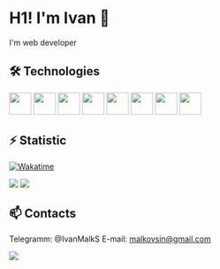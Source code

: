 # H1! I'm Ivan 👋

I'm web developer

## 🛠️ Technologies
<img src="https://cdn.jsdelivr.net/gh/devicons/devicon@latest/icons/html5/html5-original.svg" width="40px" height="40px"/>&nbsp;<img src="https://cdn.jsdelivr.net/gh/devicons/devicon@latest/icons/sass/sass-original.svg" width="40px" height="40px"/>&nbsp;<img src="https://cdn.jsdelivr.net/gh/devicons/devicon@latest/icons/javascript/javascript-original.svg" width="40px" height="40px"/>&nbsp;<img src="https://cdn.jsdelivr.net/gh/devicons/devicon@latest/icons/nodejs/nodejs-original-wordmark.svg" width="40px" height="40px"/>&nbsp;<img src="https://cdn.jsdelivr.net/gh/devicons/devicon@latest/icons/fastify/fastify-plain-wordmark.svg" width="40px" height="40px"/>&nbsp;<img src="https://cdn.jsdelivr.net/gh/devicons/devicon@latest/icons/vuejs/vuejs-original.svg" width="40px" height="40px"/>&nbsp;<img src="https://cdn.jsdelivr.net/gh/devicons/devicon@latest/icons/linux/linux-original.svg" width="40px" height="40px"/>&nbsp;<img src="https://cdn.jsdelivr.net/gh/devicons/devicon@latest/icons/docker/docker-original-wordmark.svg" width="40px" height="40px"/>&nbsp;
                    

## ⚡️ Statistic
[![Wakatime](https://wakatime.com/badge/user/YourUsername.svg)](https://wakatime.com/@018d3cd2-dfab-4771-a68a-369b71f74247)

![](http://github-profile-summary-cards.vercel.app/api/cards/stats?username=IvanMalkS&theme=default) 
![](http://github-profile-summary-cards.vercel.app/api/cards/productive-time?username=IvanMalkS&theme=default&utcOffset=8) 

## 📫 Contacts
Telegramm: @IvanMalkS
E-mail: malkovsin@gmail.com

<picture>
  <source media="(prefers-color-scheme: dark)" srcset="![github-snake-dark.svg](https://github.com/IvanMalkS/IvanMalkS/blob/output/github-contribution-grid-snake-dark.svg)" />
  <source media="(prefers-color-scheme: light)" srcset="![github-snake.svg](https://github.com/IvanMalkS/IvanMalkS/blob/output/github-contribution-grid-snake.svg)" />
  <img src="(https://github.com/IvanMalkS/IvanMalkS/blob/output/github-contribution-grid-snake.svg)" />
</picture>
